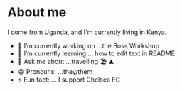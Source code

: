 # About me
I come from Uganda, and I'm currently living in Kenya.

- 🔭 I’m currently working on ...the Boss Workshop
- 🌱 I’m currently learning ... how to edit text in README
- 💬 Ask me about ...travelling 🏖 ⛰
- 😄 Pronouns: ...they/them
- ⚡ Fun fact: ... I support Chelsea FC

